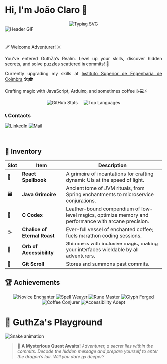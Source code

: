 # Hi, I'm João Claro 👋

<div align="center">
   <a href="https://git.io/typing-svg">
     <img src="https://readme-typing-svg.demolab.com?font=Fira+Code&weight=500&size=22&pause=500&color=00FFBB&center=true&vCenter=true&random=false&width=600&lines=%E2%9C%A8+Entering+GuthZa's+Realm+%F0%9F%8C%8C;Let's+code+the+future+one+commit+at+a+time+%F0%9F%9A%80" alt="Typing SVG">
   </a>
</div>

<img align="center" alt="Header GIF" src="./src/header-gif.gif">

# 
<p>🗡️ Welcome Adventurer! ⚔️</p>
<p style="text-align: justify;">
   You've entered GuthZa’s Realm. Level up your skills, discover hidden secrets, and solve puzzles scattered in commits!
   <a href="https://github.com/guthza/secret-repo">🚪</a>
</p>
<p style="text-align: justify;">Currently upgrading my skills at <a href="https://isec.pt/PT/Default.aspx" target="_blank style="text-decoration: none; color: pink;">Instituto Superior de Engenharia de Coimbra</a> 🛠️🎓</p>
<!-- <p style="text-align: justify;">I'm studying to be a Software Engineer. I dedicate myself to projects in Java.</p> -->
<p style="text-align: justify;">Crafting magic with JavaScript, Arduino, and sometimes coffee ☕💻⚡</p>
<!-- <p style="text-align: justify;">I have an innate passion for learning and to apply all I have learnt into innovative solutions that can make a difference.</p>&nbsp; -->

<!-- Credit the theme to: https://gh-stats-gen.vercel.app/ -->
<div align="center">
    <img src="https://github-readme-stats.vercel.app/api?username=guthza&show_icons=true&theme=radical&hide_title=true" alt="GitHub Stats" />&nbsp;&nbsp;&nbsp;&nbsp;
    <img src="https://github-readme-stats.vercel.app/api/top-langs/?username=guthza&layout=compact&theme=radical" alt="Top Languages" />
</div>

### 📞 **Contacts**

[![LinkedIn](https://img.shields.io/badge/-LinkedIn-%230077B5?style=for-the-badge&logo=linkedin&logoColor=white)]([your-link](https://www.linkedin.com/in/joaofclaro/))
[![Mail](https://img.shields.io/badge/-Gmail-%23D14836?style=for-the-badge&logo=gmail&logoColor=white)](mailto:joao9.claro99+github@gmail.com)

&nbsp;

## 🎒 **Inventory**

| Slot | Item                         | Description                         |
|------|------------------------------|-------------------------------------|
| 📖   | **React Spellbook**           | A grimoire of incantations for crafting dynamic UIs at the speed of light.  |
| 🗃️   | **Java Grimoire**            | Ancient tome of JVM rituals, from Spring enchantments to microservice conjurations.   |
| 📘   | **C Codex**                  | Leather-bound compendium of low-level magics, optimize memory and performance with arcane precision.|
| ☕   | **Chalice of Eternal Roast** | Ever-full vessel of enchanted coffee; fuels marathon coding sessions.    |
| 🔮   | **Orb of Accessibility**     | Shimmers with inclusive magic, making your interfaces wieldable by all adventurers.      |
| 📜   | **Git Scroll** | Stores and summons past commits. |

## 🏆 Achievements

<div align="center">
   <img src="https://img.shields.io/badge/Novice_Enchanter-First_Commit-4CAF50?style=for-the-badge&logo=git" alt="Novice Enchanter" />
   <img src="https://img.shields.io/badge/Spell_Weaver-Completed_React_Project-2196F3?style=for-the-badge&logo=react" alt="Spell Weaver" />
   <img src="https://img.shields.io/badge/Rune_Master-Built_Java_Service-2196F3?style=for-the-badge&logo=java" alt="Rune Master" />
   <img src="https://img.shields.io/badge/Glyph_Forged-Optimized_C_Algorithm-2196F3?style=for-the-badge&logo=c" alt="Glyph Forged" />
   <img src="https://img.shields.io/badge/Coffee_Conjurer-100_Coding_Hours-AC54AC?style=for-the-badge&logo=coffee" alt="Coffee Conjurer" />
   <img src="https://img.shields.io/badge/Accessibility_Adept-Accessible_Feature-AC54AC?style=for-the-badge&logo=universal-access" alt="Accessibility Adept" />
   <!--<img src="https://img.shields.io/badge/Puzzle_Slayer-Decoded_Puzzle-AC54AC?style=for-the-badge&logo=lock" alt="Puzzle Slayer" />-->
   <!--<img src="https://img.shields.io/badge/Legendary_Coder-1000_Contributions-FF9800?style=for-the-badge&logo=code" alt="Legendary Coder" />-->
</div>


# 👾 GuthZa's Playground

![Snake animation](https://raw.githubusercontent.com/{guthza}/{guthza}/output/github-contribution-grid-snake-dark.svg)

> 🐲 **A Mysterious Quest Awaits!**
> *Adventurer, a secret lies within the commits. Decode the hidden message and prepare yourself to enter the dragon’s lair. Will you dare go deeper?*



<!--
**GuthZa/guthza** is a ✨ _special_ ✨ repository because its `README.md` (this file) appears on your GitHub profile.

Here are some ideas to get you started:

- 🔭 I’m currently working on ...
- 🌱 I’m currently learning ...
- 👯 I’m looking to collaborate on ...
- 🤔 I’m looking for help with ...
- 💬 Ask me about ...
- 📫 How to reach me: ...
- 😄 Pronouns: ...
- ⚡ Fun fact: ...
-->
